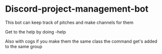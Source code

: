 # Discord-project-management-bot
This bot can keep track of pitches and make channels for them

Get to the help by doing -help

Also with cogs if you make them the same class the command get's added to the same group
